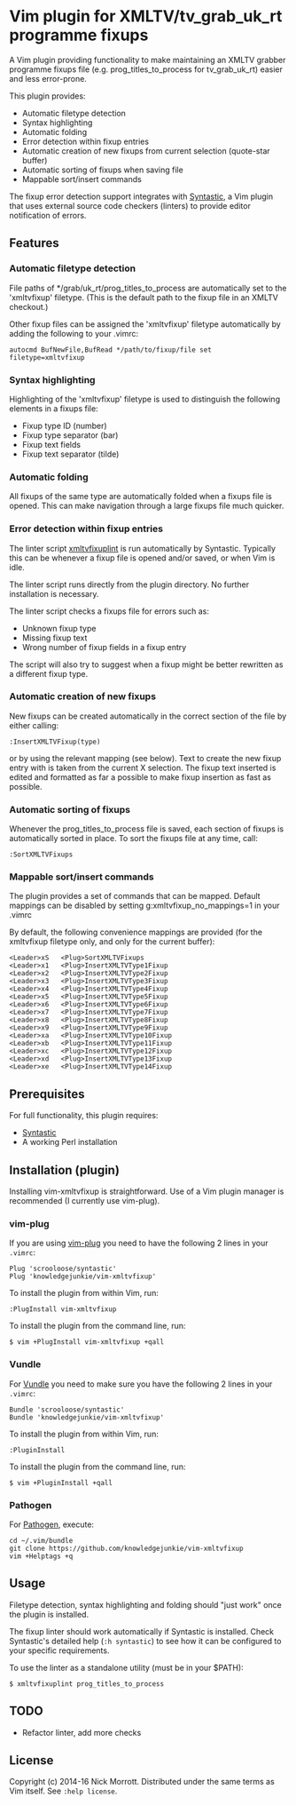# Vim plugin for XMLTV/tv\_grab\_uk\_rt programme fixups

A Vim plugin providing functionality to make maintaining an XMLTV grabber
programme fixups file (e.g. prog\_titles\_to\_process for tv\_grab\_uk\_rt)
easier and less error-prone.

This plugin provides:

* Automatic filetype detection
* Syntax highlighting
* Automatic folding
* Error detection within fixup entries
* Automatic creation of new fixups from current selection (quote-star buffer)
* Automatic sorting of fixups when saving file
* Mappable sort/insert commands

The fixup error detection support integrates with [Syntastic][syntastic],
a Vim plugin that uses external source code checkers (linters) to provide
editor notification of errors.


## Features

### Automatic filetype detection

File paths of \*/grab/uk\_rt/prog\_titles\_to\_process are automatically
set to the 'xmltvfixup' filetype. (This is the default path to the fixup
file in an XMLTV checkout.)

Other fixup files can be assigned the 'xmltvfixup' filetype automatically by adding
the following to your .vimrc:

    autocmd BufNewFile,BufRead */path/to/fixup/file set filetype=xmltvfixup


### Syntax highlighting

Highlighting of the 'xmltvfixup' filetype is used to distinguish the
following elements in a fixups file:

* Fixup type ID (number)
* Fixup type separator (bar)
* Fixup text fields
* Fixup text separator (tilde)


### Automatic folding

All fixups of the same type are automatically folded when a fixups file is
opened. This can make navigation through a large fixups file much quicker.


### Error detection within fixup entries

The linter script [xmltvfixuplint][xmltvfixuplint] is run automatically by
Syntastic. Typically this can be whenever a fixup file is opened and/or saved,
or when Vim is idle.

The linter script runs directly from the plugin directory. No further
installation is necessary.

The linter script checks a fixups file for errors such as:

* Unknown fixup type
* Missing fixup text
* Wrong number of fixup fields in a fixup entry

The script will also try to suggest when a fixup might be better rewritten
as a different fixup type.


### Automatic creation of new fixups

New fixups can be created automatically in the correct section of the file by
either calling:

    :InsertXMLTVFixup(type)

or by using the relevant mapping (see below). Text to create the new fixup
entry with is taken from the current X selection. The fixup text inserted
is edited and formatted as far a possible to make fixup insertion as fast as
possible.


### Automatic sorting of fixups

Whenever the prog_titles_to_process file is saved, each section of fixups is
automatically sorted in place. To sort the fixups file at any time, call:

    :SortXMLTVFixups


### Mappable sort/insert commands

The plugin provides a set of <Plug> commands that can be mapped. Default
mappings can be disabled by setting g:xmltvfixup_no_mappings=1 in your .vimrc

By default, the following convenience mappings are provided (for the xmltvfixup
filetype only, and only for the current buffer):

    <Leader>xS   <Plug>SortXMLTVFixups
    <Leader>x1   <Plug>InsertXMLTVType1Fixup
    <Leader>x2   <Plug>InsertXMLTVType2Fixup
    <Leader>x3   <Plug>InsertXMLTVType3Fixup
    <Leader>x4   <Plug>InsertXMLTVType4Fixup
    <Leader>x5   <Plug>InsertXMLTVType5Fixup
    <Leader>x6   <Plug>InsertXMLTVType6Fixup
    <Leader>x7   <Plug>InsertXMLTVType7Fixup
    <Leader>x8   <Plug>InsertXMLTVType8Fixup
    <Leader>x9   <Plug>InsertXMLTVType9Fixup
    <Leader>xa   <Plug>InsertXMLTVType10Fixup
    <Leader>xb   <Plug>InsertXMLTVType11Fixup
    <Leader>xc   <Plug>InsertXMLTVType12Fixup
    <Leader>xd   <Plug>InsertXMLTVType13Fixup
    <Leader>xe   <Plug>InsertXMLTVType14Fixup


## Prerequisites

For full functionality, this plugin requires:

* [Syntastic][syntastic]
* A working Perl installation


## Installation (plugin)

Installing vim-xmltvfixup is straightforward. Use of a Vim plugin manager is
recommended (I currently use vim-plug).


### vim-plug

If you are using [vim-plug][vim-plug] you need to have the following 2 lines
in your `.vimrc`:

    Plug 'scrooloose/syntastic'
    Plug 'knowledgejunkie/vim-xmltvfixup'

To install the plugin from within Vim, run:

    :PlugInstall vim-xmltvfixup

To install the plugin from the command line, run:

    $ vim +PlugInstall vim-xmltvfixup +qall


### Vundle

For [Vundle][vundle] you need to make sure you have the following 2 lines in
your `.vimrc`:

    Bundle 'scrooloose/syntastic'
    Bundle 'knowledgejunkie/vim-xmltvfixup'

To install the plugin from within Vim, run:

    :PluginInstall

To install the plugin from the command line, run:

    $ vim +PluginInstall +qall


### Pathogen

For [Pathogen][pathogen], execute:

    cd ~/.vim/bundle
    git clone https://github.com/knowledgejunkie/vim-xmltvfixup
    vim +Helptags +q


## Usage

Filetype detection, syntax highlighting and folding should "just work" once
the plugin is installed.

The fixup linter should work automatically if Syntastic is installed. Check
Syntastic's detailed help (`:h syntastic`) to see how it can be configured
to your specific requirements.

To use the linter as a standalone utility (must be in your $PATH):

    $ xmltvfixuplint prog_titles_to_process


## TODO

* Refactor linter, add more checks


## License

Copyright (c) 2014-16 Nick Morrott. Distributed under the same terms as Vim itself. See `:help license`.

[vim-plug]: https://github.com/junegunn/vim-plug
[vundle]: https://github.com/gmarik/Vundle.vim
[pathogen]: https://github.com/tpope/vim-pathogen
[syntastic]: https://github.com/scrooloose/syntastic
[zsh]: http://www.zsh.org
[prezto]: https://github.com/sorin-ionescu/prezto
[xmltvfixuplint]: https://github.com/knowledgejunkie/vim-xmltvfixup/blob/master/syntax_checkers/xmltvfixup/xmltvfixuplint
